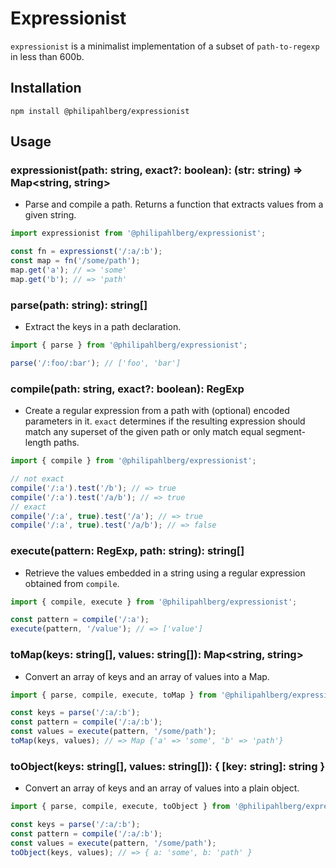 # Expressionist
`expressionist` is a minimalist implementation of a subset of `path-to-regexp` in less than 600b.

## Installation
```console
npm install @philipahlberg/expressionist
```

## Usage

### expressionist(path: string, exact?: boolean): (str: string) => Map<string, string>
-  Parse and compile a path.
Returns a function that extracts values from a given string.

```js
import expressionist from '@philipahlberg/expressionist';

const fn = expressionst('/:a/:b');
const map = fn('/some/path');
map.get('a'); // => 'some'
map.get('b'); // => 'path'
```

### parse(path: string): string[]
- Extract the keys in a path declaration.
```js
import { parse } from '@philipahlberg/expressionist';

parse('/:foo/:bar'); // ['foo', 'bar']
```

### compile(path: string, exact?: boolean): RegExp
- Create a regular expression from a path with (optional) encoded parameters in it.
`exact` determines if the resulting expression should match
any superset of the given path or only match equal segment-length paths.

```js
import { compile } from '@philipahlberg/expressionist';

// not exact
compile('/:a').test('/b'); // => true
compile('/:a').test('/a/b'); // => true
// exact
compile('/:a', true).test('/a'); // => true
compile('/:a', true).test('/a/b'); // => false
```

### execute(pattern: RegExp, path: string): string[]
-  Retrieve the values embedded in a string using a
regular expression obtained from `compile`.

```js
import { compile, execute } from '@philipahlberg/expressionist';

const pattern = compile('/:a');
execute(pattern, '/value'); // => ['value']
```

### toMap(keys: string[], values: string[]): Map<string, string>
- Convert an array of keys and an array of values into a Map.

```js
import { parse, compile, execute, toMap } from '@philipahlberg/expressionist';

const keys = parse('/:a/:b');
const pattern = compile('/:a/:b');
const values = execute(pattern, '/some/path');
toMap(keys, values); // => Map {'a' => 'some', 'b' => 'path'}
```

### toObject(keys: string[], values: string[]): { [key: string]: string }
- Convert an array of keys and an array of values into a plain object.
```js
import { parse, compile, execute, toObject } from '@philipahlberg/expressionist';

const keys = parse('/:a/:b');
const pattern = compile('/:a/:b');
const values = execute(pattern, '/some/path');
toObject(keys, values); // => { a: 'some', b: 'path' }
```